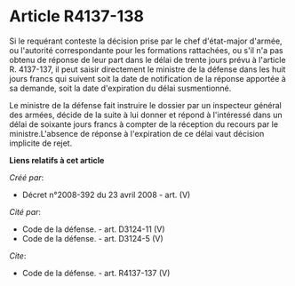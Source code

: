 # Article R4137-138

Si le requérant conteste la décision prise par le chef d'état-major d'armée, ou l'autorité correspondante pour les formations
rattachées, ou s'il n'a pas obtenu de réponse de leur part dans le délai de trente jours prévu à l'article R. 4137-137, il
peut saisir directement le ministre de la défense dans les huit jours francs qui suivent soit la date de notification de la
réponse apportée à sa demande, soit la date d'expiration du délai susmentionné. 

Le ministre de la défense fait instruire le dossier par un inspecteur général des armées, décide de la suite à lui donner et
répond à l'intéressé dans un délai de soixante jours francs à compter de la réception du recours par le ministre.L'absence de
réponse à l'expiration de ce délai vaut décision implicite de rejet.

**Liens relatifs à cet article**

_Créé par_:

  - Décret n°2008-392 du 23 avril 2008 - art. (V)

_Cité par_:

  - Code de la défense. - art. D3124-11 (V)
  - Code de la défense. - art. D3124-5 (V)

_Cite_:

  - Code de la défense. - art. R4137-137 (V)
